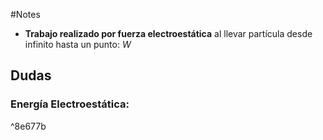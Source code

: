 #Notes 

- **Trabajo realizado por fuerza electroestática** al llevar partícula desde infinito hasta un punto: $W$
## Dudas

### **Energía Electroestática:**

^8e677b
